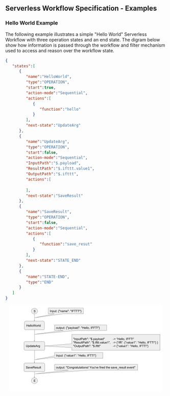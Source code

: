 ## Serverless Workflow Specification - Examples

### Hello World Example
The following example illustrates a simple "Hello World" Serverless Workflow with three operation states
and an end state. The digram below show how information is passed through the workflow and filter mechanism 
used to access and reason over the workflow state.


```json
{  
   "states":[  
      {  
         "name":"HelloWorld",
         "type":"OPERATION",
         "start":true,
         "action-mode":"Sequential",
         "actions":[  
            {  
               "function":"hello"
            }
         ],
         "next-state":"UpdateArg"
      },
      {  
         "name":"UpdateArg",
         "type":"OPERATION",
         "start":false,
         "action-mode":"Sequential",
         "InputPath":"$.payload",
         "ResultPath":"$.ifttt.value1",
         "OutputPath":"$.ifttt",
         "actions":[  

         ],
         "next-state":"SaveResult"
      },
      {  
         "name":"SaveResult",
         "type":"OPERATION",
         "start":false,
         "action-mode":"Sequential",
         "actions":[  
            {  
               "function":"save_resut"
            }
         ],
         "next-state":"STATE_END"
      },
      {  
         "name":"STATE-END",
         "type":"END"
      }
   ]
}
```

<p align="center">
<img src="media/helloworldexample.png" with="480px" height="270px" alt="Hello World Example"/>
</p>
